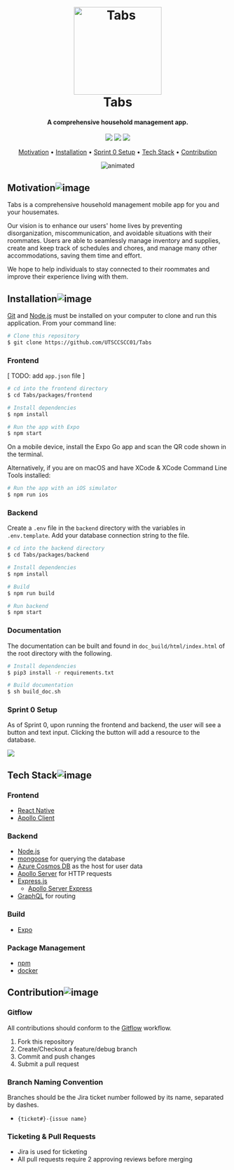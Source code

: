 <h1 align="center">
  <br>
  <img src="https://i.postimg.cc/yNr7T80c/Temp-Logo-Placeholder.png" alt="Tabs" width="200">
  <br>
  Tabs
  <br>
</h1>

<h4 align="center">A comprehensive household management app.</h4>

<p align="center">
    <img src="https://img.shields.io/badge/contributors-6-blueviolet?style=plastic">
    <img src="https://img.shields.io/badge/release-none-ff69b4?style=plastic">
  <img src="https://img.shields.io/badge/platform-IOS/Android-informational?style=plastic">
</p>

<p align="center">
  <a href="#motivation">Motivation</a> •
  <a href="#installation">Installation</a> •
  <a href="#sprint-0-setup">Sprint 0 Setup</a> •
  <a href="#tech-stack">Tech Stack</a> •
  <a href="#contribution">Contribution</a>
</p>

<p align="center">
  <img src="https://1stwebdesigner.com/wp-content/uploads/2015/10/life-minimal-app.gif" alt="animated" />
</p>

## Motivation![image](https://user-images.githubusercontent.com/35664551/189512440-7b840683-7aef-4a8a-a6b2-d7c23eec514c.png)

Tabs is a comprehensive household management mobile app for you and your housemates.

Our vision is to enhance our users' home lives by preventing disorganization, miscommunication, and avoidable situations with their roommates.
Users are able to seamlessly manage inventory and supplies, create and keep track of schedules and chores, and manage many other accommodations, saving them time and effort.

We hope to help individuals to stay connected to their roommates and improve their experience living with them.

## Installation![image](https://user-images.githubusercontent.com/35664551/189512452-fb19dbb7-2e2b-407c-aee5-a607dc0c6b88.png)

<a href="https://git-scm.com/book/en/v2/Getting-Started-Installing-Git">Git</a> and <a href="https://docs.npmjs.com/downloading-and-installing-node-js-and-npm">Node.js</a> must be installed on your computer to clone and run this application.
From your command line:
```bash
# Clone this repository
$ git clone https://github.com/UTSCCSCC01/Tabs
```

### Frontend

[ TODO: add `app.json` file ]

```bash
# cd into the frontend directory
$ cd Tabs/packages/frontend

# Install dependencies
$ npm install

# Run the app with Expo
$ npm start
```
On a mobile device, install the Expo Go app and scan the QR code shown in the terminal.

Alternatively, if you are on macOS and have XCode & XCode Command Line Tools installed:
```bash
# Run the app with an iOS simulator
$ npm run ios
```

### Backend

Create a `.env` file in the `backend` directory with the variables in `.env.template`. Add your database connection string to the file.

```bash
# cd into the backend directory
$ cd Tabs/packages/backend

# Install dependencies
$ npm install

# Build
$ npm run build

# Run backend
$ npm start
```

### Documentation

The documentation can be built and found in `doc_build/html/index.html` of the root directory with the following.

```bash
# Install dependencies
$ pip3 install -r requirements.txt

# Build documentation
$ sh build_doc.sh

```

### Sprint 0 Setup
As of Sprint 0, upon running the frontend and backend, the user will see a button and text input. Clicking the button will add a resource to the database.

<img src="https://i.postimg.cc/3wHh5Pdm/button.gif">

## Tech Stack![image](https://user-images.githubusercontent.com/35664551/189512440-7b840683-7aef-4a8a-a6b2-d7c23eec514c.png)
### Frontend

- [React Native](https://reactnative.dev/docs/environment-setup)
- [Apollo Client](https://www.apollographql.com/docs/react/)

### Backend
- [Node.js](https://nodejs.org/en/docs/)
- [mongoose](https://mongoosejs.com/docs/guide.html) for querying the database 
- [Azure Cosmos DB](https://docs.microsoft.com/en-us/azure/cosmos-db/introduction) as the host for user data
- [Apollo Server](https://www.apollographql.com/docs/apollo-server/) for HTTP requests
- [Express.js](https://expressjs.com/)
  - [Apollo Server Express](https://www.npmjs.com/package/apollo-server-express)
- [GraphQL](https://graphql.org/) for routing

### Build
- [Expo](https://docs.expo.dev/)

### Package Management
- [npm](https://docs.npmjs.com/downloading-and-installing-node-js-and-npm)
- [docker](https://www.docker.com/get-started/)

## Contribution![image](https://user-images.githubusercontent.com/35664551/189512456-a3c195b8-8faf-4130-8451-be603e5fc9d3.png)

### Gitflow
All contributions should conform to the <a href="https://www.youtube.com/watch?v=1SXpE08hvGs&start=19">Gitflow</a> workflow.
<ol>
  <li>Fork this repository</li>
  <li>Create/Checkout a feature/debug branch</li>
  <li>Commit and push changes</li>
  <li>Submit a pull request</li>
</ol>

### Branch Naming Convention
Branches should be the Jira ticket number followed by its name, separated by dashes.

- `{ticket#}-{issue name}`

### Ticketing & Pull Requests
- Jira is used for ticketing
- All pull requests require 2 approving reviews before merging
